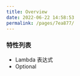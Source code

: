 ```yaml
---
title: Overview
date: 2022-06-22 14:58:53
permalink: /pages/7ea877/
---
```


### 特性列表

- Lambda 表达式
- Optional